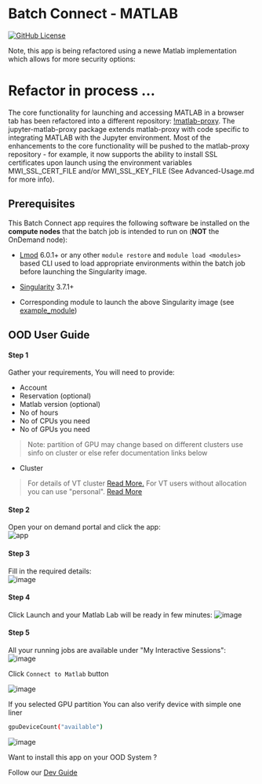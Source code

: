 # Batch Connect - MATLAB

[![GitHub License](https://img.shields.io/badge/license-MIT-green.svg)](https://opensource.org/licenses/MIT)

Note, this app is being refactored using a newe Matlab implementation which allows for more security options:

# Refactor in process ...
The core functionality for launching and accessing MATLAB in a browser tab has been refactored into a different repository: [!matlab-proxy](https://github.com/mathworks/matlab-proxy). The jupyter-matlab-proxy package extends matlab-proxy with code specific to integrating MATLAB with the Jupyter environment. Most of the enhancements to the core functionality will be pushed to the matlab-proxy repository - for example, it now supports the ability to install SSL certificates upon launch using the environment variables MWI_SSL_CERT_FILE and/or MWI_SSL_KEY_FILE (See Advanced-Usage.md for more info).



## Prerequisites

This Batch Connect app requires the following software be installed on the
**compute nodes** that the batch job is intended to run on (**NOT** the
OnDemand node):

- [Lmod] 6.0.1+ or any other `module restore` and `module load <modules>` based
  CLI used to load appropriate environments within the batch job before
  launching the Singularity image.

- [Singularity] 3.7.1+
- Corresponding module to launch the above Singularity image (see
  [example_module])

[MATLAB]: https://matlab.mathworks.com/
[Singularity]: http://singularity.lbl.gov/
[Lmod]: https://www.tacc.utexas.edu/research-development/tacc-projects/lmod
[example_module]: https://github.com/nickjer/singularity-rstudio/blob/master/example_module/

## OOD User Guide


#### Step 1 
Gather your requirements, You will need to provide: 
- Account
- Reservation (optional)
- Matlab version (optional)
- No of hours  
- No of CPUs you need
- No of GPUs you need

> Note: partition of GPU may change based on different clusters use sinfo on cluster or else refer documentation links below  
- Cluster
> For details of VT cluster [Read More.](https://arc-rtd.readthedocs.io/en/latest/resources/compute.html)
> For VT users without allocation you can use "personal". [Read More](https://arc-rtd.readthedocs.io/en/latest/usage/allocations.html#allocations)

#### Step 2 
Open your on demand portal and click the app:   
![app](https://user-images.githubusercontent.com/4628915/138606146-5d24312f-38d5-4d72-9302-b40738b8b87b.png)


#### Step 3 
Fill in the required details:    
![image](https://user-images.githubusercontent.com/4628915/138628533-605d4843-1fd0-416f-9e9f-c2d943b2415f.png)


#### Step 4 
Click Launch and your Matlab Lab will be ready in few minutes: 
![image](https://user-images.githubusercontent.com/4628915/138628674-03b274f1-f73a-4d62-8c6f-8a081e50d684.png)


#### Step 5 
All your running jobs are available under "My Interactive Sessions":    
![image](https://user-images.githubusercontent.com/4628915/138629267-4b439c14-6e13-4660-8fbf-5041fab6aaaf.png)


Click `Connect to Matlab` button

![image](https://user-images.githubusercontent.com/4628915/138981967-b93fe064-78f4-48a4-b8e3-ea9a97bafd90.png)

If you selected GPU partition You can also verify device with simple one liner    

``` sh
gpuDeviceCount("available")
```

![image](https://user-images.githubusercontent.com/4628915/138982131-19b35ca6-02d8-481b-9bce-eabcda367ff1.png)
 

Want to install this app on your OOD System ? 

Follow our [Dev Guide](https://github.com/AdvancedResearchComputing/OnDemandApps/tree/main/bc_vt_matlab_html/DevGuide.md)
